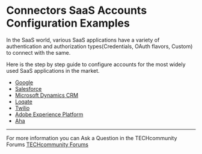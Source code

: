 # Connectors SaaS Accounts Configuration Examples

In the SaaS world, various SaaS applications have a variety of authentication and authorization types(Credentials, OAuth flavors, Custom) to connect with the same.

Here is the step by step guide to configure accounts for the most widely used SaaS applications in the market.

* [Google](./Google)
* [Salesforce](./Salesforce)
* [Microsoft Dynamics CRM](./Microsoft%20Dynamics%20CRM)
* [Loqate](./Loqate)
* [Twilio](./Twilio)
* [Adobe Experience Platform](./Adobe%20Experience%20Platform)
* [Aha](./Aha)

_______________________________
For more information you can Ask a Question in the TECHcommunity Forums [TECHcommunity Forums](https://tech.forums.softwareag.com/techjforum/forums/list.page?product=integration-cloud)



